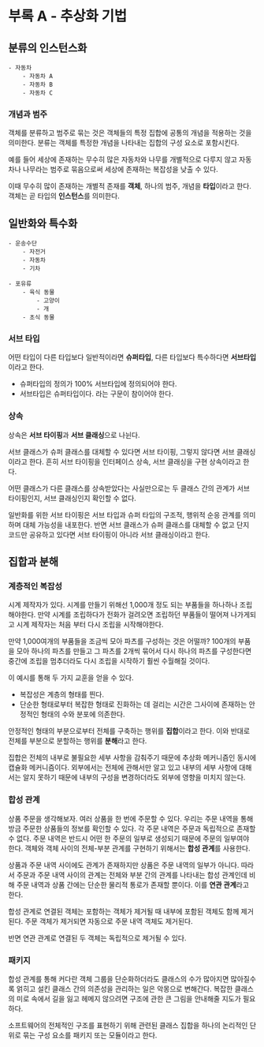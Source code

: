# 부록 A - 추상화 기법

## 분류의 인스턴스화

```
- 자동차
    - 자동차 A
    - 자동차 B
    - 자동차 C
```

### 개념과 범주

객체를 분류하고 범주로 묶는 것은 객체들의 특정 집합에 공통의 개념을 적용하는 것을 의미한다. 분류는 객체를 특정한 개념을 나타내는 집합의 구성 요소로 포함시킨다.

예를 들어 세상에 존재하는 무수히 많은 자동차와 나무를 개별적으로 다루지 않고 자동차나 나무라는 범주로 묶음으로써 세상에 존재하는 복잡성을 낮출 수 있다.

이때 무수히 많이 존재하는 개별적 존재를 **객체**, 하나의 범주, 개념을 **타입**이라고 한다. 객체는 곧 타입의 **인스턴스**를 의미한다.

## 일반화와 특수화

```
- 운송수단
    - 자전거
    - 자동차
    - 기차

- 포유류
    - 육식 동물
        - 고양이
        - 개
    - 초식 동물
```

### 서브 타입

어떤 타입이 다른 타입보다 일반적이라면 **슈퍼타입**, 다른 타입보다 특수하다면 **서브타입**이라고 한다.

- 슈퍼타입의 정의가 100% 서브타입에 정의되어야 한다.
- 서브타입은 슈퍼타입이다. 라는 구문이 참이어야 한다.

### 상속

상속은 **서브 타이핑**과 **서브 클래싱**으로 나뉜다.

서브 클래스가 슈퍼 클래스를 대체할 수 있다면 서브 타이핑, 그렇지 않다면 서브 클래싱이라고 한다. 흔히 서브 타이핑을 인터페이스 상속, 서브 클래싱을 구현 상속이라고 한다.

어떤 클래스가 다른 클래스를 상속받았다는 사실만으로는 두 클래스 간의 관계가 서브 타이핑인지, 서브 클래싱인지 확인할 수 없다.

일반화를 위한 서브 타이핑은 서브 타입과 슈퍼 타입의 구조적, 행위적 순응 관계를 의미하며 대체 가능성을 내포한다. 반면 서브 클래스가 슈퍼 클래스를 대체할 수 없고 단지 코드만 공유하고 있다면 서브 타이핑이 아니라 서브 클래싱이라고 한다.

## 집합과 분해

### 계층적인 복잡성

시계 제작자가 있다. 시계를 만들기 위해선 1,000개 정도 되는 부품들을 하나하나 조립해야한다. 만약 시계를 조립하다가 전화가 걸려오면 조립하던 부품들이 떨어져 나가게되고 시계 제작자는 처음 부터 다시 조립을 시작해야한다.

만약 1,000여개의 부품들을 조금씩 모아 파츠를 구성하는 것은 어떨까? 100개의 부품을 모아 하나의 파츠를 만들고 그 파츠를 2개씩 묶어서 다시 하나의 파츠를 구성한다면 중간에 조립을 멈추더라도 다시 조립을 시작하기 훨씬 수월해질 것이다.

이 예시를 통해 두 가지 교훈을 얻을 수 있다.

- 복잡성은 계층의 형태를 띈다.
- 단순한 형태로부터 복잡한 형태로 진화하는 데 걸리는 시간은 그사이에 존재하는 안정적인 형태의 수와 분포에 의존한다.

안정적인 형태의 부분으로부터 전체를 구축하는 행위를 **집합**이라고 한다. 이와 반대로 전체를 부분으로 분할하는 행위를 **분해**라고 한다.

집합은 전체의 내부로 불필요한 세부 사항을 감춰주기 때문에 추상화 메커니즘인 동시에 캡슐화 메커니즘이다. 외부에서는 전체에 관해서만 알고 있고 내부의 세부 사항에 대해서는 알지 못하기 때문에 내부의 구성을 변경하더라도 외부에 영향을 미치지 않는다.

### 합성 관계

상품 주문을 생각해보자. 여러 상품을 한 번에 주문할 수 있다. 우리는 주문 내역을 통해 방금 주문한 상품들의 정보를 확인할 수 있다. 각 주문 내역은 주문과 독립적으로 존재할 수 없다. 주문 내역은 반드시 어떤 한 주문의 일부로 생성되기 때문에 주문의 일부여야 한다. 객체와 객체 사이의 전체-부분 관계를 구현하기 위해서는 **합성 관계**를 사용한다.

상품과 주문 내역 사이에도 관계가 존재하지만 상품은 주문 내역의 일부가 아니다. 따라서 주문과 주문 내역 사이의 관계는 전체와 부분 간의 관계를 나타내는 합성 관계인데 비해 주문 내역과 상품 간에는 단순한 물리적 통로가 존재할 뿐이다. 이를 **연관 관계**라고 한다.

합성 관계로 연결된 객체는 포함하는 객체가 제거될 때 내부에 포함된 객체도 함께 제거된다. 주문 객체가 제거되면 자동으로 주문 내역 객체도 제거된다.

반면 연관 관계로 연결된 두 객체는 독립적으로 제거될 수 있다.

### 패키지

합성 관계를 통해 커다란 객체 그룹을 단순화하더라도 클래스의 수가 많아지면 많아질수록 얽히고 설킨 클래스 간의 의존성을 관리하는 일은 악몽으로 변해간다. 복잡한 클래스의 미로 속에서 길을 잃고 헤메지 않으려면 구조에 관한 큰 그림을 안내해줄 지도가 필요하다.

소프트웨어의 전체적인 구조를 표현하기 위해 관련된 클래스 집합을 하나의 논리적인 단위로 묶는 구성 요소를 패키지 또는 모듈이라고 한다.

